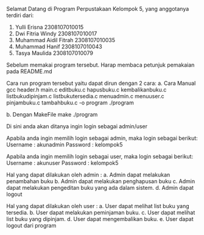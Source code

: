 Selamat Datang di Program Perpustakaan Kelompok 5, yang anggotanya terdiri dari:
1. Yulli Erisna 2308107010015
2. Dwi Fitria Windy 2308107010017
3. Muhammad Aidil Fitrah 2308107010035
4. Muhammad Hanif 2308107010043
5. Tasya Maulida 2308107010079
   
Sebelum memakai program tersebut. Harap membaca petunjuk pemakaian pada README.md

Cara run program tersebut yaitu dapat dirun dengan 2 cara:
a. Cara Manual
gcc header.h main.c editbuku.c hapusbuku.c kembalikanbuku.c listbukudipinjam.c listbukutersedia.c menuadmin.c menuuser.c pinjambuku.c tambahbuku.c -o program
./program

b. Dengan MakeFile
make
./program

Di sini anda akan ditanya ingin login sebagai admin/user

Apabila anda ingin memilih login sebagai admin, maka login sebagai berikut:
Username : akunadmin
Password : kelompok5

Apabila anda ingin memilih login sebagai user, maka login sebagai berikut:
Username : akunuser
Password : kelompok5

Hal yang dapat dilakukan oleh admin :
a. Admin dapat melakukan penambahan buku 
b. Admin dapat melakukan penghapusan buku
c. Admin dapat melakukan pengeditan buku yang ada dalam sistem.
d. Admin dapat logout

Hal yang dapat dilakukan oleh user :
a. User dapat melihat list buku yang tersedia.
b. User dapat melakukan peminjaman buku.
c. User dapat melihat list buku yang dipinjam.
d. User dapat mengembalikan buku.
e. User dapat logout dari program
